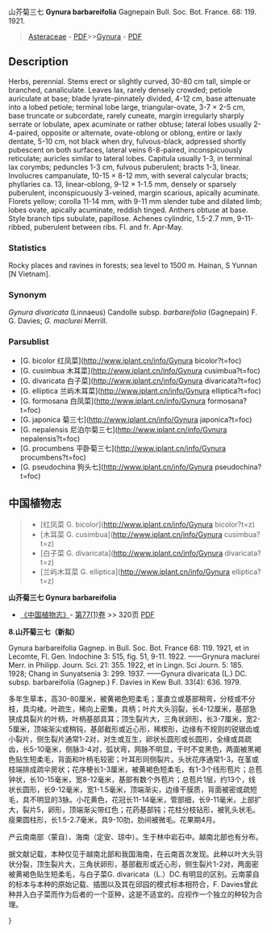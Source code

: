 山芥菊三七 **Gynura barbareifolia** Gagnepain Bull. Soc. Bot. France. 68: 119. 1921.

> [Asteraceae](http://www.iplant.cn/info/Asteraceae?t=foc) - [PDF](http://www.iplant.cn/foc/pdf/Asteraceae.pdf)>>[Gynura](http://www.iplant.cn/info/Gynura?t=foc) - [PDF](http://www.iplant.cn/foc/pdf/Gynura.pdf)

## Description

Herbs, perennial. Stems erect or slightly curved, 30-80 cm tall, simple or branched, canaliculate. Leaves lax, rarely densely crowded; petiole auriculate at base; blade lyrate-pinnately divided, 4-12 cm, base attenuate into a lobed petiole; terminal lobe large, triangular-ovate, 3-7 × 2-5 cm, base truncate or subcordate, rarely cuneate, margin irregularly sharply serrate or lobulate, apex acuminate or rather obtuse; lateral lobes usually 2-4-paired, opposite or alternate, ovate-oblong or oblong, entire or laxly dentate, 5-10 cm, not black when dry, fulvous-black, adpressed shortly pubescent on both surfaces, lateral veins 6-8-paired, inconspicuously reticulate; auricles similar to lateral lobes. Capitula usually 1-3, in terminal lax corymbs; peduncles 1-3 cm, fulvous puberulent; bracts 1-3, linear. Involucres campanulate, 10-15 × 8-12 mm, with several calycular bracts; phyllaries ca. 13, linear-oblong, 9-12 × 1-1.5 mm, densely or sparsely puberulent, inconspicuously 3-veined, margin scarious, apically acuminate. Florets yellow; corolla 11-14 mm, with 9-11 mm slender tube and dilated limb; lobes ovate, apically acuminate, reddish tinged. Anthers obtuse at base. Style branch tips subulate, papillose. Achenes cylindric, 1.5-2.7 mm, 9-11-ribbed, puberulent between ribs. Fl. and fr. Apr-May.

### Statistics
Rocky places and ravines in forests; sea level to 1500 m. Hainan, S Yunnan [N Vietnam].

### Synonym
*Gynura divaricata* (Linnaeus) Candolle subsp. *barbareifolia* (Gagnepain) F. G. Davies; *G. maclurei* Merrill.

### Parsublist

* [G.  bicolor  红凤菜](http://www.iplant.cn/info/Gynura bicolor?t=foc)
* [G.  cusimbua  木耳菜](http://www.iplant.cn/info/Gynura cusimbua?t=foc)
* [G.  divaricata  白子菜](http://www.iplant.cn/info/Gynura divaricata?t=foc)
* [G.  elliptica  兰屿木耳菜](http://www.iplant.cn/info/Gynura elliptica?t=foc)
* [G.  formosana  白凤菜](http://www.iplant.cn/info/Gynura formosana?t=foc)
* [G.  japonica  菊三七](http://www.iplant.cn/info/Gynura japonica?t=foc)
* [G.  nepalensis  尼泊尔菊三七](http://www.iplant.cn/info/Gynura nepalensis?t=foc)
* [G.  procumbens  平卧菊三七](http://www.iplant.cn/info/Gynura procumbens?t=foc)
* [G.  pseudochina  狗头七](http://www.iplant.cn/info/Gynura pseudochina?t=foc)

## 中国植物志

> * [红凤菜  G.  bicolor](http://www.iplant.cn/info/Gynura bicolor?t=z)
> * [木耳菜  G.  cusimbua](http://www.iplant.cn/info/Gynura cusimbua?t=z)
> * [白子菜  G.  divaricata](http://www.iplant.cn/info/Gynura divaricata?t=z)
> * [兰屿木耳菜  G.  elliptica](http://www.iplant.cn/info/Gynura elliptica?t=z)

**山芥菊三七 Gynura barbareifolia**

* [《中国植物志》](http://www.iplant.cn/frps)- [第77(1)卷](http://www.iplant.cn/frps/vol/77(1)) >> 320页 [PDF](http://www.iplant.cn/frps/pdf/77(1)/320.PDF)

**8.山芥菊三七（新拟）**

Gynura barbareifolia Gagnep. in Bull. Soc. Bot. France 68: 119. 1921, et in Lecomte, Fl. Gen. Indochine 3: 515, fig. 51, 9-11. 1922. ——Grynura maclurei Merr. in Philipp. Journ. Sci. 21: 355. 1922, et in Lingn. Sci Journ. 5: 185. 1928; Chang in Sunyatsenia 3: 299. 1937. ——Gynura divaricata (L.) DC. subsp. barbareifolia (Gagnep.) F. Davies in Kew Bull. 33(4): 636. 1979.

多年生草本，高30-80厘米，被黄褐色短柔毛；茎直立或基部稍弯，分枝或不分枝，具沟棱。叶疏生，稀向上密集，具柄；叶片大头羽裂，长4-12厘米，基部急狭成具裂片的叶柄，叶柄基部具耳；顶生裂片大，三角状卵形，长3-7厘米，宽2-5厘米，顶端渐尖或稍钝，基部截形或近心形，稀楔形，边缘有不规则的锐锯齿或小裂片，侧生裂片通常1-2对，对生或互生，卵状长圆形或长圆形，全缘或具疏齿，长5-10毫米，侧脉3-4对，弧状弯，网脉不明显，干时不变黑色，两面被黑褐色贴生短柔毛，背面和叶柄毛较密；叶耳形同侧裂片。头状花序通常1-3，在茎或枝端排成疏伞房状；花序梗长1-3厘米，被黄褐色短柔毛，有1-3个线形苞片；总苞钟状，长10-15毫米，宽8-12毫米，基部有数个外苞片；总苞片1层，约13个，线状长圆形，长9-12毫米，宽1-1.5毫米，顶端渐尖，边缘干膜质，背面被密或疏短毛，具不明显的3脉。小花黄色，花冠长11-14毫米，管部细，长9-11毫米，上部扩大，裂片5，卵形，顶端渐尖带红色；花药基部钝；花柱分枝钻形，被乳头状毛。瘦果圆柱形，长1.5-2.7毫米，具9-10肋，肋间被微毛。花果期4月。

产云南南部（蒙自）、海南（定安、琼中）。生于林中岩石中。越南北部也有分布。

据文献记载，本种仅见于越南北部和我国海南，在云南首次发现。此种以叶大头羽状分裂，顶生裂片大，三角状卵形，基部截形或近心形，侧生裂片1-2对，两面密被黄褐色贴生短柔毛，与白子菜G. divaricata（L.）DC.有明显的区别。云南蒙自的标本与本种的原始记载、插图以及其在邱园的模式标本相符合，F. Davies曾此种并入白子菜而作为后者的一个亚种，这是不适宜的。应视作一个独立的种较为合理。

}